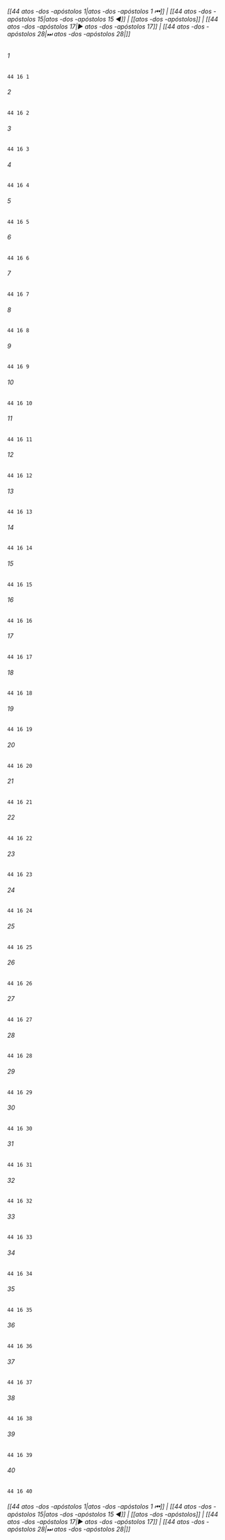 
###### [[44 atos -dos -apóstolos 1|atos -dos -apóstolos 1 ⏮]] | [[44 atos -dos -apóstolos 15|atos -dos -apóstolos 15 ◀]] | [[atos -dos -apóstolos]] | [[44 atos -dos -apóstolos 17|▶ atos -dos -apóstolos 17]] | [[44 atos -dos -apóstolos 28|⏭ atos -dos -apóstolos 28|]]

###### 1
``` verse
44 16 1 
```
###### 2
``` verse
44 16 2 
```
###### 3
``` verse
44 16 3 
```
###### 4
``` verse
44 16 4 
```
###### 5
``` verse
44 16 5 
```
###### 6
``` verse
44 16 6 
```
###### 7
``` verse
44 16 7 
```
###### 8
``` verse
44 16 8 
```
###### 9
``` verse
44 16 9 
```
###### 10
``` verse
44 16 10 
```
###### 11
``` verse
44 16 11 
```
###### 12
``` verse
44 16 12 
```
###### 13
``` verse
44 16 13 
```
###### 14
``` verse
44 16 14 
```
###### 15
``` verse
44 16 15 
```
###### 16
``` verse
44 16 16 
```
###### 17
``` verse
44 16 17 
```
###### 18
``` verse
44 16 18 
```
###### 19
``` verse
44 16 19 
```
###### 20
``` verse
44 16 20 
```
###### 21
``` verse
44 16 21 
```
###### 22
``` verse
44 16 22 
```
###### 23
``` verse
44 16 23 
```
###### 24
``` verse
44 16 24 
```
###### 25
``` verse
44 16 25 
```
###### 26
``` verse
44 16 26 
```
###### 27
``` verse
44 16 27 
```
###### 28
``` verse
44 16 28 
```
###### 29
``` verse
44 16 29 
```
###### 30
``` verse
44 16 30 
```
###### 31
``` verse
44 16 31 
```
###### 32
``` verse
44 16 32 
```
###### 33
``` verse
44 16 33 
```
###### 34
``` verse
44 16 34 
```
###### 35
``` verse
44 16 35 
```
###### 36
``` verse
44 16 36 
```
###### 37
``` verse
44 16 37 
```
###### 38
``` verse
44 16 38 
```
###### 39
``` verse
44 16 39 
```
###### 40
``` verse
44 16 40 
```

###### [[44 atos -dos -apóstolos 1|atos -dos -apóstolos 1 ⏮]] | [[44 atos -dos -apóstolos 15|atos -dos -apóstolos 15 ◀]] | [[atos -dos -apóstolos]] | [[44 atos -dos -apóstolos 17|▶ atos -dos -apóstolos 17]] | [[44 atos -dos -apóstolos 28|⏭ atos -dos -apóstolos 28|]]

